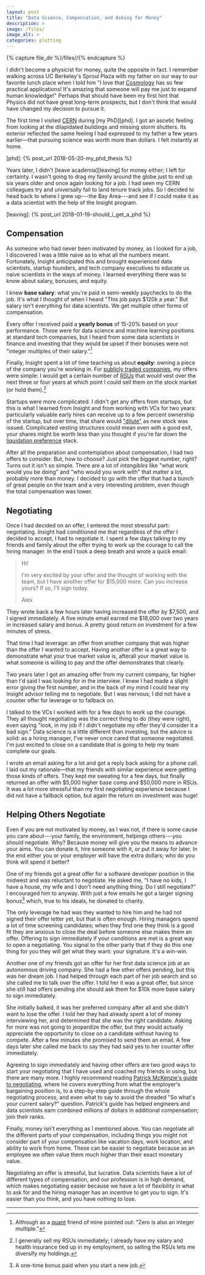 ```yaml
---
layout: post
title: "Data Science, Compensation, and Asking for Money"
description: >
image: /files/
image_alt: >
categories: plotting
---
```


{% capture file_dir %}/files//{% endcapture %}

I didn't become a physicist for money, quite the opposite in fact. I remember
walking across UC Berkeley's Sproul Plaza with my father on our way to our
favorite lunch place when I told him "I love that [Cosmology][Cosmology] has
so few practical applications! It's amazing that someone will pay me just to
expand human knowledge!" Perhaps that should have been my first hint that
Physics did not have great long-term prospects, but I don't think that would
have changed my decision to pursue it.

[cosmology]: https://en.wikipedia.org/wiki/Cosmology

The first time I visited [CERN][cern] during [my PhD][phd]. I got an ascetic
feeling from looking at the dilapidated buildings and missing storm shutters.
Its exterior reflected the same feeling I had expressed to my father a few
years earlier—that pursuing science was worth more than dollars. I felt
instantly at home.

[cern]: https://en.wikipedia.org/wiki/CERN
[phd]: {% post_url 2018-05-20-my_phd_thesis %}

Years later, I didn't [leave academia][leaving] for money either; I left for
certainty. I wasn't going to drag my family around the globe just to end up
six years older and once again looking for a job. I had seen my CERN
colleagues try and universally fail to land tenure track jobs. So I decided to
head back to where I grew up---the Bay Area---and see if I could make it as a
data scientist with the help of the Insight program.

[leaving]: {% post_url 2018-01-19-should_i_get_a_phd %}

## Compensation

As someone who had never been motivated by money, as I looked for a job, I
discovered I was a little naive as to what all the numbers meant. Fortunately,
Insight anticipated this and brought experienced data scientists, startup
founders, and tech company executives to educate us naive scientists in the
ways of money. I learned everything there was to know about salary, bonuses,
and equity.

I knew **base salary**: what you're paid in semi-weekly paychecks to do the
job. It's what I thought of when I heard "This job pays $120k a year." But
salary isn't everything for data scientists. We get multiple other forms of
compensation.

Every offer I received paid a **yearly bonus** of 15-20% based on your
performance. Those were for data science and machine learning positions at
standard tech companies, but I heard from some data scientists in finance and
investing that they would be upset if their bonuses were not "integer
multiples of their salary."[^1]

Finally, Insight spent a lot of time teaching us about **equity**: owning a
piece of the company you're working in. For [publicly traded
companies][public], my offers were simple: I would get a certain number of
[RSUs][rsu] that would vest over the next three or four years at which point I
could sell them on the stock market (or hold them).[^2]

[public]: https://en.wikipedia.org/wiki/Public_company
[rsu]: https://en.wikipedia.org/wiki/Restricted_stock

Startups were more complicated. I didn't get any offers from startups, but
this is what I learned from Insight and from working with VCs for two years:
particularly valuable early hires can receive up to a few percent ownership of
the startup, but over time, that share would ["dilute"][dilution] as new stock
was issued. Complicated vesting structures could mean even with a good exit,
your shares might be worth less than you thought if you're far down the
[liquidation preference][lp] stack.

[dilution]: https://en.wikipedia.org/wiki/Stock_dilution
[lp]: https://en.wikipedia.org/wiki/Liquidation_preference

After all the preparation and contemplation about compensation, I had two
offers to consider. But, how to choose? Just pick the biggest number, right?
Turns out it isn't so simple. There are a lot of _intangibles_ like "what work
would you be doing" and "who would you work with" that matter a lot, probably
more than money. I decided to go with the offer that had a bunch of great
people on the team and a very interesting problem, even though the total
compensation was lower.

## Negotiating

Once I had decided on an offer, I entered the most stressful part:
negotiating. Insight had conditioned me that regardless of the offer I decided
to accept, I had to negotiate it. I spent a few days talking to my friends and
family about the offer trying to work up the courage to call the hiring
manager. In the end I took a deep breath and wrote a quick email:

> Hi!
> 
> I'm very excited by your offer and the thought of working with the team, but
> I have another offer for $15,000 more. Can you increase yours? If so, I'll
> sign today.
> 
> Alex

They wrote back a few hours later having increased the offer by $7,500, and I
signed immediately. A five minute email earned me $18,000 over two years in
increased salary and bonus. A pretty good return on investment for a few
minutes of stress.

That time I had leverage: an offer from another company that was higher than
the offer I wanted to accept. Having another offer is a great way to
demonstrate what your true market value is, afterall your market value is what
someone is willing to pay and the offer demonstrates that clearly.

Two years later I got an amazing offer from my current company, far higher
than I'd said I was looking for in the interview. I knew I had made a slight
error giving the first number, and in the back of my mind I could hear my
Insight advisor telling me to negotiate. But I was nervous; I did not have a
counter offer for leverage or to fallback on.

I talked to the VCs I worked with for a few days to work up the courage. They
all thought negotiating was the correct thing to do (they were right), even
saying "look, in my job if I didn't negotiate my offer they'd consider it a
bad sign." Data science is a little different than investing, but the advice
is solid: as a hiring manager, I've never once cared that someone negotiated.
I'm just excited to close on a candidate that is going to help my team
complete our goals.

I wrote an email asking for a lot and got a reply back asking for a phone
call. I laid out my rationale—that my friends with similar experience were
getting those kinds of offers. They kept me sweating for a few days, but
finally returned an offer with $5,000 higher base comp and $50,000 more in
RSUs. It was a lot more stressful than my first negotiating experience because
I did not have a fallback option, but again the return on investment was huge!

## Helping Others Negotiate

Even if you are not motivated by money, as I was not, if there is some cause
you care about---your family, the environment, helpings others---you should
negotiate. Why? Because money will give you the means to advance your aims.
You can donate it, hire someone with it, or put it away for later. In the end
either you or your employer will have the extra dollars; who do you think will
spend it better?

One of my friends got a great offer for a software developer position in the
midwest and was reluctant to negotiate. He asked me, "I have no kids, I have a
house, my wife and I don't need anything thing. Do I still negotiate?" I
encouraged him to anyway. With just a few emails he got a larger signing
bonus[^3] which, true to his ideals, he donated to charity.

The only leverage he had was they wanted to hire him and he had not signed
their offer letter yet, but that is often enough. Hiring managers spend a lot
of time screening candidates; when they find one they think is a good fit they
are anxious to close the deal before someone else makes them an offer.
Offering to sign immediately if your conditions are met is a great way to open
a negotiating. You signal to the other party that if they do this one thing
for you they will get what they want: your signature. It's a win-win.

Another one of my friends got an offer for her first data science job at an
autonomous driving company. She had a few other offers pending, but this was
her dream job. I had helped through each part of her job search and so she
called me to talk over the offer. I told her it was a great offer, but since
she still had offers pending she should ask them for $10k more base salary to
sign immediately.

She initially balked, it was her preferred company after all and she didn't
want to lose the offer. I told her they had already spent a lot of money
interviewing her, and determined that she was the right candidate. Asking for
more was not going to jeopardize the offer, but they would actually appreciate
the opportunity to close on a candidate without having to compete. After a few
minutes she promised to send them an email. A few days later she called me
back to say they had said yes to her counter offer immediately.

Agreeing to sign immediately and having other offers are two good ways to
start your negotiating that I have used and coached my friends in using, but
there are many more. I highly recommend reading [Patrick McKenzie's guide to
negotiating][patio11], where he covers everything from what the employer's
bargaining position is, to a step-by-step guide through the whole negotiating
process, and even what to say to avoid the dreaded "So what's your current
salary?" question. Patrick's guide has helped engineers and data scientists
earn combined millions of dollars in additional compensation; join their
ranks.

[patio11]: https://www.kalzumeus.com/2012/01/23/salary-negotiation/

Finally, money isn't everything as I mentioned above. You can negotiate all
the different parts of your compensation, including things you might not
consider part of your compensation like vacation days, work location, and
ability to work from home. These can be easier to negotiate because as an
employee we often value them much higher than their exact monetary value.

Negotiating an offer is stressful, but lucrative. Data scientists have a lot
of different types of compensation, and our profession is in high demand,
which makes negotiating easier because we have a lot of flexibility in what to
ask for and the hiring manager has an incentive to get you to sign. It's
easier than you think, and you have nothing to lose.

---

[^1]: Although as a [quant][quant] friend of mine pointed out: "Zero is also an integer multiple."
[^2]: I generally sell my RSUs immediately; I already have my salary and health insurance tied up in my employment, so selling the RSUs lets me diversify my holdings.
[^3]: A one-time bonus paid when you start a new job.

[quant]: https://en.wikipedia.org/wiki/Quantitative_analysis_(finance)
